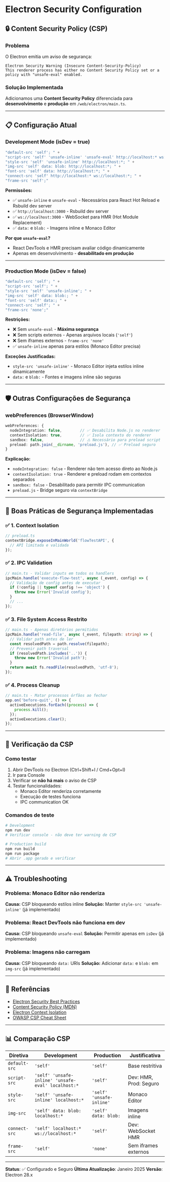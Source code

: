 # Electron Security Configuration

## 🔒 Content Security Policy (CSP)

### Problema
O Electron emitia um aviso de segurança:
```
Electron Security Warning (Insecure Content-Security-Policy)
This renderer process has either no Content Security Policy set or a policy with "unsafe-eval" enabled.
```

### Solução Implementada

Adicionamos uma **Content Security Policy** diferenciada para **desenvolvimento** e **produção** em `/web/electron/main.ts`.

---

## 📋 Configuração Atual

### Development Mode (isDev = true)

```javascript
"default-src 'self'; " +
"script-src 'self' 'unsafe-inline' 'unsafe-eval' http://localhost:* ws://localhost:*; " +
"style-src 'self' 'unsafe-inline' http://localhost:*; " +
"img-src 'self' data: blob: http://localhost:*; " +
"font-src 'self' data: http://localhost:*; " +
"connect-src 'self' http://localhost:* ws://localhost:*; " +
"frame-src 'self';"
```

**Permissões:**
- ✅ `unsafe-inline` e `unsafe-eval` - Necessários para React Hot Reload e Rsbuild dev server
- ✅ `http://localhost:3000` - Rsbuild dev server
- ✅ `ws://localhost:3000` - WebSocket para HMR (Hot Module Replacement)
- ✅ `data:` e `blob:` - Imagens inline e Monaco Editor

**Por que `unsafe-eval`?**
- React DevTools e HMR precisam avaliar código dinamicamente
- Apenas em desenvolvimento - **desabilitado em produção**

---

### Production Mode (isDev = false)

```javascript
"default-src 'self'; " +
"script-src 'self'; " +
"style-src 'self' 'unsafe-inline'; " +
"img-src 'self' data: blob:; " +
"font-src 'self' data:; " +
"connect-src 'self'; " +
"frame-src 'none';"
```

**Restrições:**
- ❌ Sem `unsafe-eval` - **Máxima segurança**
- ❌ Sem scripts externos - Apenas arquivos locais (`'self'`)
- ❌ Sem iframes externos - `frame-src 'none'`
- ✅ `unsafe-inline` apenas para estilos (Monaco Editor precisa)

**Exceções Justificadas:**
- `style-src 'unsafe-inline'` - Monaco Editor injeta estilos inline dinamicamente
- `data:` e `blob:` - Fontes e imagens inline são seguras

---

## 🛡️ Outras Configurações de Segurança

### webPreferences (BrowserWindow)

```typescript
webPreferences: {
  nodeIntegration: false,        // ✅ Desabilita Node.js no renderer
  contextIsolation: true,        // ✅ Isola contexto do renderer
  sandbox: false,                // ⚠️ Necessário para preload script
  preload: path.join(__dirname, 'preload.js'), // ✅ Preload seguro
}
```

**Explicação:**
- `nodeIntegration: false` - Renderer não tem acesso direto ao Node.js
- `contextIsolation: true` - Renderer e preload rodam em contextos separados
- `sandbox: false` - Desabilitado para permitir IPC communication
- `preload.js` - Bridge seguro via `contextBridge`

---

## 🔐 Boas Práticas de Segurança Implementadas

### ✅ 1. Context Isolation
```typescript
// preload.ts
contextBridge.exposeInMainWorld('flowTestAPI', {
  // API limitada e validada
});
```

### ✅ 2. IPC Validation
```typescript
// main.ts - Validar inputs em todos os handlers
ipcMain.handle('execute-flow-test', async (_event, config) => {
  // Validação de config antes de executar
  if (!config || typeof config !== 'object') {
    throw new Error('Invalid config');
  }
  // ...
});
```

### ✅ 3. File System Access Restrito
```typescript
// main.ts - Apenas diretórios permitidos
ipcMain.handle('read-file', async (_event, filepath: string) => {
  // Validar path antes de ler
  const resolvedPath = path.resolve(filepath);
  // Prevenir path traversal
  if (resolvedPath.includes('..')) {
    throw new Error('Invalid path');
  }
  return await fs.readFile(resolvedPath, 'utf-8');
});
```

### ✅ 4. Process Cleanup
```typescript
// main.ts - Matar processos órfãos ao fechar
app.on('before-quit', () => {
  activeExecutions.forEach((process) => {
    process.kill();
  });
  activeExecutions.clear();
});
```

---

## 📝 Verificação da CSP

### Como testar
1. Abrir DevTools no Electron (Ctrl+Shift+I / Cmd+Opt+I)
2. Ir para Console
3. Verificar se **não há mais** o aviso de CSP
4. Testar funcionalidades:
   - Monaco Editor renderiza corretamente
   - Execução de testes funciona
   - IPC communication OK

### Comandos de teste
```bash
# Development
npm run dev
# Verificar console - não deve ter warning de CSP

# Production build
npm run build
npm run package
# Abrir .app gerado e verificar
```

---

## ⚠️ Troubleshooting

### Problema: Monaco Editor não renderiza
**Causa:** CSP bloqueando estilos inline
**Solução:** Manter `style-src 'unsafe-inline'` (já implementado)

### Problema: React DevTools não funciona em dev
**Causa:** CSP bloqueando `unsafe-eval`
**Solução:** Permitir apenas em `isDev` (já implementado)

### Problema: Imagens não carregam
**Causa:** CSP bloqueando `data:` URIs
**Solução:** Adicionar `data:` e `blob:` em `img-src` (já implementado)

---

## 🔗 Referências

- [Electron Security Best Practices](https://www.electronjs.org/docs/latest/tutorial/security)
- [Content Security Policy (MDN)](https://developer.mozilla.org/en-US/docs/Web/HTTP/CSP)
- [Electron Context Isolation](https://www.electronjs.org/docs/latest/tutorial/context-isolation)
- [OWASP CSP Cheat Sheet](https://cheatsheetseries.owasp.org/cheatsheets/Content_Security_Policy_Cheat_Sheet.html)

---

## 📊 Comparação CSP

| Diretiva | Development | Production | Justificativa |
|----------|-------------|------------|---------------|
| `default-src` | `'self'` | `'self'` | Base restritiva |
| `script-src` | `'self' 'unsafe-inline' 'unsafe-eval' localhost:*` | `'self'` | Dev: HMR, Prod: Seguro |
| `style-src` | `'self' 'unsafe-inline' localhost:*` | `'self' 'unsafe-inline'` | Monaco Editor |
| `img-src` | `'self' data: blob: localhost:*` | `'self' data: blob:` | Imagens inline |
| `connect-src` | `'self' localhost:* ws://localhost:*` | `'self'` | Dev: WebSocket HMR |
| `frame-src` | `'self'` | `'none'` | Sem iframes externos |

---

**Status**: ✅ Configurado e Seguro
**Última Atualização**: Janeiro 2025
**Versão**: Electron 28.x
